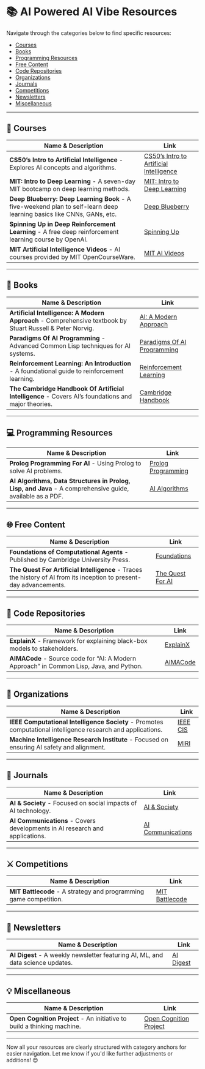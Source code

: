 # 📚 AI Powered AI Vibe Resources

Navigate through the categories below to find specific resources:
- [Courses](#courses)
- [Books](#books)
- [Programming Resources](#programming)
- [Free Content](#free-content)
- [Code Repositories](#code)
- [Organizations](#organizations)
- [Journals](#journals)
- [Competitions](#competitions)
- [Newsletters](#newsletters)
- [Miscellaneous](#miscellaneous)

---

## 🏫 Courses
| Name & Description | Link |
|--------------------|------|
| **CS50’s Intro to Artificial Intelligence** - Explores AI concepts and algorithms. | [CS50’s Intro to Artificial Intelligence](https://cs50.harvard.edu/ai/2020) |
| **MIT: Intro to Deep Learning** - A seven-day MIT bootcamp on deep learning methods. | [MIT: Intro to Deep Learning](https://introtodeeplearning.com) |
| **Deep Blueberry: Deep Learning Book** - A five-weekend plan to self-learn deep learning basics like CNNs, GANs, etc. | [Deep Blueberry](https://mithi.github.io/deep-blueberry) |
| **Spinning Up in Deep Reinforcement Learning** - A free deep reinforcement learning course by OpenAI. | [Spinning Up](https://spinningup.openai.com/) |
| **MIT Artificial Intelligence Videos** - AI courses provided by MIT OpenCourseWare. | [MIT AI Videos](http://ocw.mit.edu/courses/electrical-engineering-and-computer-science/6-034-artificial-intelligence-fall-2010/lecture-videos) |

---

## 📖 Books
| Name & Description | Link |
|--------------------|------|
| **Artificial Intelligence: A Modern Approach** - Comprehensive textbook by Stuart Russell & Peter Norvig. | [AI: A Modern Approach](https://www.amazon.com/Artificial-Intelligence-Modern-Approach-3rd/dp/0136042597) |
| **Paradigms Of AI Programming** - Advanced Common Lisp techniques for AI systems. | [Paradigms Of AI Programming](https://www.amazon.com/exec/obidos/ASIN/1558601910) |
| **Reinforcement Learning: An Introduction** - A foundational guide to reinforcement learning. | [Reinforcement Learning](http://www.freetechbooks.com/reinforcement-learning-an-introduction-second-edition-draft-t1282.html) |
| **The Cambridge Handbook Of Artificial Intelligence** - Covers AI’s foundations and major theories. | [Cambridge Handbook](https://www.amazon.com/Cambridge-Handbook-Artificial-Intelligence/dp/0521691915) |

---

## 💻 Programming Resources
| Name & Description | Link |
|--------------------|------|
| **Prolog Programming For AI** - Using Prolog to solve AI problems. | [Prolog Programming](https://www.amazon.com/Programming-Artificial-Intelligence-International-Computer/dp/0321417461) |
| **AI Algorithms, Data Structures in Prolog, Lisp, and Java** - A comprehensive guide, available as a PDF. | [AI Algorithms](https://pdfs.semanticscholar.org/f5c3/d7dbe4c47e310569a14d2338d0cb3d70a1bb.pdf) |

---

## 🌐 Free Content
| Name & Description | Link |
|--------------------|------|
| **Foundations of Computational Agents** - Published by Cambridge University Press. | [Foundations](http://artint.info/html/ArtInt.html) |
| **The Quest For Artificial Intelligence** - Traces the history of AI from its inception to present-day advancements. | [The Quest For AI](http://ai.stanford.edu/~nilsson/QAI/qai.pdf) |

---

## 📂 Code Repositories
| Name & Description | Link |
|--------------------|------|
| **ExplainX** - Framework for explaining black-box models to stakeholders. | [ExplainX](https://github.com/explainX/explainx) |
| **AIMACode** - Source code for “AI: A Modern Approach” in Common Lisp, Java, and Python. | [AIMACode](https://github.com/aimacode) |

---

## 🏢 Organizations
| Name & Description | Link |
|--------------------|------|
| **IEEE Computational Intelligence Society** - Promotes computational intelligence research and applications. | [IEEE CIS](http://cis.ieee.org/) |
| **Machine Intelligence Research Institute** - Focused on ensuring AI safety and alignment. | [MIRI](https://intelligence.org/research-guide/) |

---

## 📜 Journals
| Name & Description | Link |
|--------------------|------|
| **AI & Society** - Focused on social impacts of AI technology. | [AI & Society](http://www.springer.com/journal/146) |
| **AI Communications** - Covers developments in AI research and applications. | [AI Communications](http://iospress.metapress.com/openurl.asp?genre=journal&issn=0921-7126) |

---

## ⚔️ Competitions
| Name & Description | Link |
|--------------------|------|
| **MIT Battlecode** - A strategy and programming game competition. | [MIT Battlecode](https://www.battlecode.org/) |

---

## 📰 Newsletters
| Name & Description | Link |
|--------------------|------|
| **AI Digest** - A weekly newsletter featuring AI, ML, and data science updates. | [AI Digest](https://aidigest.net/) |

---

## 💡 Miscellaneous
| Name & Description | Link |
|--------------------|------|
| **Open Cognition Project** - An initiative to build a thinking machine. | [Open Cognition Project](http://wiki.opencog.org/w/The_Open_Cognition_Project) |

---

Now all your resources are clearly structured with category anchors for easier navigation. Let me know if you'd like further adjustments or additions! 😊
